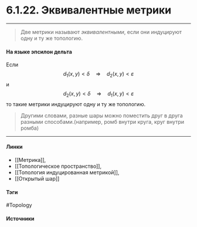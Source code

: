 # 6.1.22. Эквивалентные метрики
***
>Две метрики называют *эквивалентными*, если они индуцируют одну и ту же топологию.

#### На языке эпсилон дельта
Если 
$$
d_{1}(x,y)<\delta\quad\Rightarrow\quad d_{2}(x,y)<\varepsilon
$$
и
$$
d_{2}(x,y)<\delta\quad\Rightarrow\quad d_{1}(x,y)<\varepsilon
$$
то такие метрики индуцируют одну и ту же топологию.

>Другими словами, разные шары можно поместить друг в друга разными способами.(например, ромб внутри круга, круг внутри ромба)
***
#### Линки
- [[Метрика]],
- [[Топологическое пространство]],
- [[Топология индуцированная метрикой]],
- [[Открытый шар]]
#### Тэги
 #Topology 
#### Источники
 